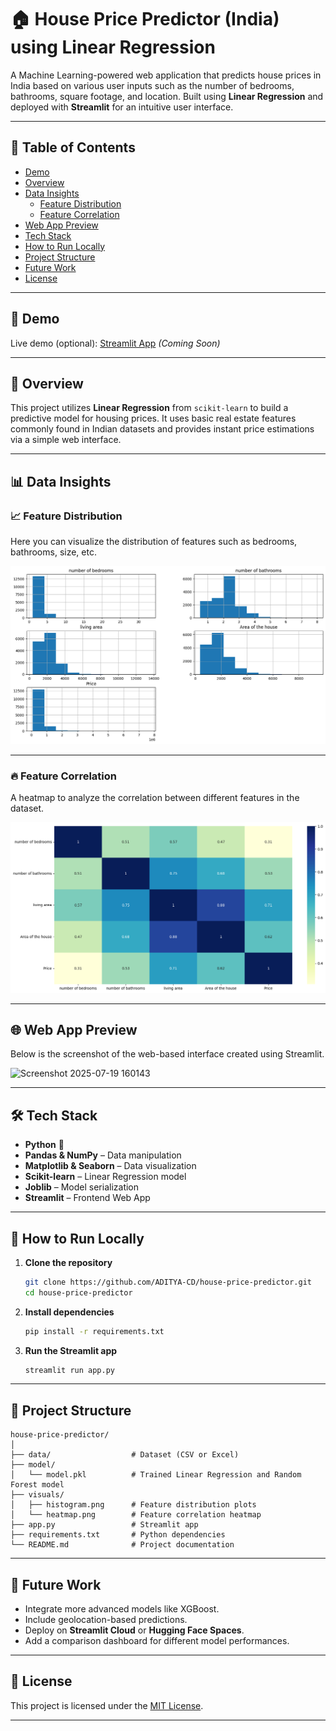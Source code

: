 # 🏠 House Price Predictor (India) using Linear Regression

A Machine Learning-powered web application that predicts house prices in India based on various user inputs such as the number of bedrooms, bathrooms, square footage, and location. Built using **Linear Regression** and deployed with **Streamlit** for an intuitive user interface.

---

## 📌 Table of Contents

- [Demo](#-demo)
- [Overview](#-overview)
- [Data Insights](#-data-insights)
  - [Feature Distribution](#-feature-distribution)
  - [Feature Correlation](#-feature-correlation)
- [Web App Preview](#-web-app-preview)
- [Tech Stack](#-tech-stack)
- [How to Run Locally](#-how-to-run-locally)
- [Project Structure](#-project-structure)
- [Future Work](#-future-work)
- [License](#-license)

---

## 🚀 Demo

Live demo (optional): [Streamlit App](#) *(Coming Soon)*

---

## 🧠 Overview

This project utilizes **Linear Regression** from `scikit-learn` to build a predictive model for housing prices. It uses basic real estate features commonly found in Indian datasets and provides instant price estimations via a simple web interface.

---

## 📊 Data Insights

### 📈 Feature Distribution

Here you can visualize the distribution of features such as bedrooms, bathrooms, size, etc.


![Feature Histogram Placeholder](https://github.com/Aditya-CD/SCT_ML_1/blob/main/visuals/histogram.png)

---

### 🔥 Feature Correlation

A heatmap to analyze the correlation between different features in the dataset.


![Correlation Heatmap Placeholder](https://github.com/Aditya-CD/SCT_ML_1/blob/main/visuals/heatmap.png)

---

## 🌐 Web App Preview

Below is the screenshot of the web-based interface created using Streamlit.


<img width="1365" height="635" alt="Screenshot 2025-07-19 160143" src="https://github.com/user-attachments/assets/2fff8368-fe52-4293-9938-705e66076bde" />


---

## 🛠 Tech Stack

- **Python** 🐍
- **Pandas & NumPy** – Data manipulation
- **Matplotlib & Seaborn** – Data visualization
- **Scikit-learn** – Linear Regression model
- **Joblib** – Model serialization
- **Streamlit** – Frontend Web App

---

## 🏁 How to Run Locally

1. **Clone the repository**
   ```bash
   git clone https://github.com/ADITYA-CD/house-price-predictor.git
   cd house-price-predictor
   ```

2. **Install dependencies**
   ```bash
   pip install -r requirements.txt
   ```

3. **Run the Streamlit app**
   ```bash
   streamlit run app.py
   ```

---

## 📁 Project Structure

```
house-price-predictor/
│
├── data/                  # Dataset (CSV or Excel)
├── model/                 
│   └── model.pkl          # Trained Linear Regression and Random Forest model
├── visuals/               
│   ├── histogram.png      # Feature distribution plots
│   └── heatmap.png        # Feature correlation heatmap
├── app.py                 # Streamlit app
├── requirements.txt       # Python dependencies
└── README.md              # Project documentation
```

---

## 🔮 Future Work

- Integrate more advanced models like XGBoost.
- Include geolocation-based predictions.
- Deploy on **Streamlit Cloud** or **Hugging Face Spaces**.
- Add a comparison dashboard for different model performances.

---

## 📄 License

This project is licensed under the [MIT License](LICENSE).

---
